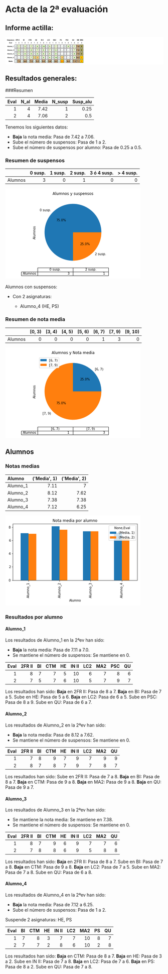 # Acta de la 2ª evaluación 

## Informe actilla: 
 ![](actilla.png) 

## Resultados generales: 


###Resumen 

  |   Eval |   N_al |   Media |   N_susp |   Susp_alu |
|-------:|-------:|--------:|---------:|-----------:|
|      1 |      4 |    7.42 |        1 |       0.25 |
|      2 |      4 |    7.06 |        2 |       0.5  |  
Tenemos los siguientes datos: 
 
 * **Baja** la nota media: Pasa de 7.42 a 7.06. 
 * Sube el número de suspensos: Pasa de 1 a 2. 
 * Sube el número de suspensos por alumno: Pasa de 0.25 a 0.5.  
 
 ### Resumen de suspensos 

 
 |         |   0 susp. |   1 susp. |   2 susp. |   3 ó 4 susp. |   > 4 susp. |
|:--------|----------:|----------:|----------:|--------------:|------------:|
| Alumnos |         3 |         0 |         1 |             0 |           0 | 

 
 ![](g0.png) 
 
 
 Alumnos con suspensos: 

* Con 2 asignaturas: 

    - Alumno_4 (HE, PS) 
 


### Resumen de nota media 

 |         |   [0, 3) |   [3, 4) |   [4, 5) |   [5, 6) |   [6, 7) |   [7, 9) |   [9, 10) |
|:--------|---------:|---------:|---------:|---------:|---------:|---------:|----------:|
| Alumnos |        0 |        0 |        0 |        0 |        1 |        3 |         0 | 


 ![](g1.png) 
 

 ## Alumnos 

 ### Notas medias 
 | Alumno   |   ('Media', 1) |   ('Media', 2) |
|:---------|---------------:|---------------:|
| Alumno_1 |           7.11 |           7    |
| Alumno_2 |           8.12 |           7.62 |
| Alumno_3 |           7.38 |           7.38 |
| Alumno_4 |           7.12 |           6.25 | 

 ![](g2.png) 
 

 ### Resultados por alumno 

 #### Alumno_1 

 Los resultados de Alumno_1 en la 2ªev han sido: 
 
 * **Baja** la nota media: Pasa de 7.11 a 7.0. 
 * Se mantiene el número de suspensos: Se mantiene en 0.  
  

|   Eval |   2FR II |   BI |   CTM |   HE |   IN II |   LC2 |   MA2 |   PSC |   QU |
|-------:|---------:|-----:|------:|-----:|--------:|------:|------:|------:|-----:|
|      1 |        8 |    7 |     7 |    5 |      10 |     6 |     7 |     8 |    6 |
|      2 |        7 |    5 |     7 |    6 |      10 |     5 |     7 |     9 |    7 |


Los resultados han sido: 
 **Baja** en 2FR II: Pasa de 8 a 7. **Baja** en BI: Pasa de 7 a 5. Sube en HE: Pasa de 5 a 6. **Baja** en LC2: Pasa de 6 a 5. Sube en PSC: Pasa de 8 a 9. Sube en QU: Pasa de 6 a 7.  
 
 #### Alumno_2 

 Los resultados de Alumno_2 en la 2ªev han sido: 
 
 * **Baja** la nota media: Pasa de 8.12 a 7.62. 
 * Se mantiene el número de suspensos: Se mantiene en 0.  
  

|   Eval |   2FR II |   BI |   CTM |   HE |   IN II |   LC2 |   MA2 |   QU |
|-------:|---------:|-----:|------:|-----:|--------:|------:|------:|-----:|
|      1 |        7 |    8 |     9 |    7 |       9 |     7 |     9 |    9 |
|      2 |        8 |    7 |     8 |    7 |       9 |     7 |     8 |    7 |


Los resultados han sido: 
 Sube en 2FR II: Pasa de 7 a 8. **Baja** en BI: Pasa de 8 a 7. **Baja** en CTM: Pasa de 9 a 8. **Baja** en MA2: Pasa de 9 a 8. **Baja** en QU: Pasa de 9 a 7.  
 
 #### Alumno_3 

 Los resultados de Alumno_3 en la 2ªev han sido: 
 
 * Se mantiene la nota media: Se mantiene en 7.38. 
 * Se mantiene el número de suspensos: Se mantiene en 0.  
  

|   Eval |   2FR II |   BI |   CTM |   HE |   IN II |   LC2 |   MA2 |   QU |
|-------:|---------:|-----:|------:|-----:|--------:|------:|------:|-----:|
|      1 |        8 |    7 |     9 |    6 |       9 |     7 |     7 |    6 |
|      2 |        7 |    8 |     8 |    6 |       9 |     5 |     8 |    8 |


Los resultados han sido: 
 **Baja** en 2FR II: Pasa de 8 a 7. Sube en BI: Pasa de 7 a 8. **Baja** en CTM: Pasa de 9 a 8. **Baja** en LC2: Pasa de 7 a 5. Sube en MA2: Pasa de 7 a 8. Sube en QU: Pasa de 6 a 8.  
 
 #### Alumno_4 

 Los resultados de Alumno_4 en la 2ªev han sido: 
 
 * **Baja** la nota media: Pasa de 7.12 a 6.25. 
 * Sube el número de suspensos: Pasa de 1 a 2.  
  


Suspende 2 asignaturas: HE, PS 

|   Eval |   BI |   CTM |   HE |   IN II |   LC2 |   MA2 |   PS |   QU |
|-------:|-----:|------:|-----:|--------:|------:|------:|-----:|-----:|
|      1 |    7 |     8 |    3 |       7 |     7 |    10 |    8 |    7 |
|      2 |    7 |     7 |    2 |       8 |     6 |    10 |    2 |    8 |


Los resultados han sido: 
 **Baja** en CTM: Pasa de 8 a 7. **Baja** en HE: Pasa de 3 a 2. Sube en IN II: Pasa de 7 a 8. **Baja** en LC2: Pasa de 7 a 6. **Baja** en PS: Pasa de 8 a 2. Sube en QU: Pasa de 7 a 8.  
 